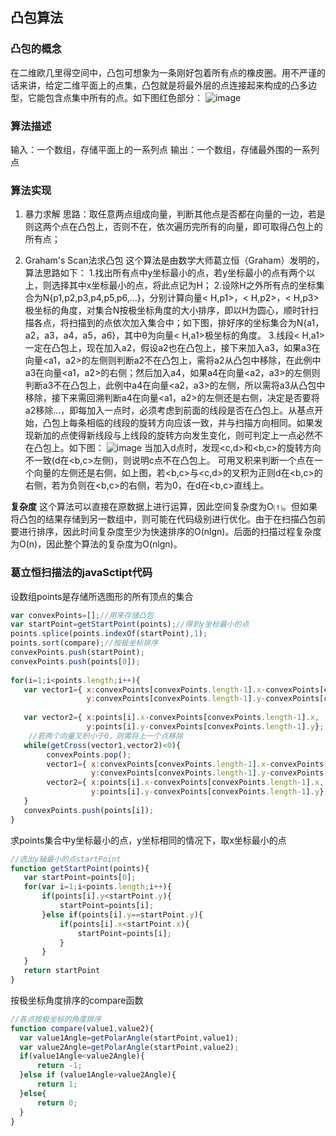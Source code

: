 ﻿## 凸包算法

### 凸包的概念
在二维欧几里得空间中，凸包可想象为一条刚好包着所有点的橡皮圈。用不严谨的话来讲，给定二维平面上的点集，凸包就是将最外层的点连接起来构成的凸多边型，它能包含点集中所有的点。如下图红色部分：
![image](/imgs/1.png)

### 算法描述
输入：一个数组，存储平面上的一系列点
输出：一个数组，存储最外围的一系列点

### 算法实现
1. 暴力求解
思路：取任意两点组成向量，判断其他点是否都在向量的一边，若是则这两个点在凸包上，否则不在，依次遍历完所有的向量，即可取得凸包上的所有点；

2. Graham's Scan法求凸包
这个算法是由数学大师葛立恒（Graham）发明的，算法思路如下：
1.找出所有点中y坐标最小的点，若y坐标最小的点有两个以上，则选择其中x坐标最小的点，将此点记为H；
2.设除H之外所有点的坐标集合为N{p1,p2,p3,p4,p5,p6,…}，分别计算向量< H,p1>，< H,p2>，< H,p3>极坐标的角度，对集合N按极坐标角度的大小排序，即以H为圆心，顺时针扫描各点，将扫描到的点依次加入集合中；如下图，排好序的坐标集合为N{a1，a2，a3，a4，a5，a6}，其中θ为向量< H,a1>极坐标的角度。
3.线段< H,a1>一定在凸包上，现在加入a2，假设a2也在凸包上，接下来加入a3，如果a3在向量<a1，a2>的左侧则判断a2不在凸包上，需将a2从凸包中移除，在此例中a3在向量<a1，a2>的右侧；然后加入a4，如果a4在向量<a2，a3>的左侧则判断a3不在凸包上，此例中a4在向量<a2，a3>的左侧，所以需将a3从凸包中移除，接下来需回溯判断a4在向量<a1，a2>的左侧还是右侧，决定是否要将a2移除…，即每加入一点时，必须考虑到前面的线段是否在凸包上。从基点开始，凸包上每条相临的线段的旋转方向应该一致，并与扫描方向相同。如果发现新加的点使得新线段与上线段的旋转方向发生变化，则可判定上一点必然不在凸包上。如下图：
![image](/imgs/2.png)
当加入d点时，发现<c,d>和<b,c>的旋转方向不一致(d在<b,c>左侧)，则说明c点不在凸包上。
可用叉积来判断一个点在一个向量的左侧还是右侧，如上图，若<b,c>与<c,d>的叉积为正则d在<b,c>的右侧，若为负则在<b,c>的右侧，若为0，在d在<b,c>直线上。

**复杂度**
这个算法可以直接在原数据上进行运算，因此空间复杂度为O⑴。但如果将凸包的结果存储到另一数组中，则可能在代码级别进行优化。由于在扫描凸包前要进行排序，因此时间复杂度至少为快速排序的O(nlgn)。后面的扫描过程复杂度为O(n)，因此整个算法的复杂度为O(nlgn)。

### 葛立恒扫描法的javaSctipt代码
设数组points是存储所选图形的所有顶点的集合
```javascript
var convexPoints=[];//用来存储凸包
var startPoint=getStartPoint(points);//得到y坐标最小的点
points.splice(points.indexOf(startPoint),1);
points.sort(compare);//按极坐标排序
convexPoints.push(startPoint);
convexPoints.push(points[0]);
    
for(i=1;i<points.length;i++){
   var vector1={ x:convexPoints[convexPoints.length-1].x-convexPoints[convexPoints.length-2].x,
                 y:convexPoints[convexPoints.length-1].y-convexPoints[convexPoints.length-2].y};
                        
   var vector2={ x:points[i].x-convexPoints[convexPoints.length-1].x,
                 y:points[i].y-convexPoints[convexPoints.length-1].y};
    //若两个向量叉积小于0，则需将上一个点移除  
   while(getCross(vector1,vector2)<0){
        convexPoints.pop();
        vector1={ x:convexPoints[convexPoints.length-1].x-convexPoints[convexPoints.length-2].x,
                  y:convexPoints[convexPoints.length-1].y-convexPoints[convexPoints.length-2].y};
        vector2={ x:points[i].x-convexPoints[convexPoints.length-1].x,
                  y:points[i].y-convexPoints[convexPoints.length-1].y};
   }
   convexPoints.push(points[i]);
}
```
 
 求points集合中y坐标最小的点，y坐标相同的情况下，取x坐标最小的点
 
 ```javascript
 //选出y轴最小的点startPoint
function getStartPoint(points){
    var startPoint=points[0];
    for(var i=1;i<points.length;i++){
        if(points[i].y<startPoint.y){
            startPoint=points[i];
        }else if(points[i].y==startPoint.y){
            if(points[i].x<startPoint.x){
                startPoint=points[i];
            }
        }
    }
    return startPoint
}
 ```
  按极坐标角度排序的compare函数
  ```javascript
  //各点按极坐标的角度排序
function compare(value1,value2){
    var value1Angle=getPolarAngle(startPoint,value1);
    var value2Angle=getPolarAngle(startPoint,value2);
    if(value1Angle<value2Angle){
        return -1;
    }else if (value1Angle>value2Angle){
        return 1;
    }else{
        return 0;
    }
}
  ```